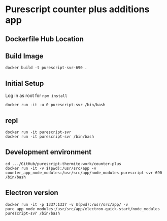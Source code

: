 <h1>Purescript counter plus additions app</h1>

## Dockerfile Hub Location
<!--https://hub.docker.com/r/gyeh/purescript/-->

## Build Image
```
docker build -t purescript-svr-690 .
```

## Initial Setup
Log in as root for ```npm install```
```
docker run -it -u 0 purescript-svr /bin/bash
```

## repl
```
docker run -it purescript-svr
docker run -it purescript-svr /bin/bash
```

## Development environment
```
cd .../GitHub/purescript-thermite-work/counter-plus
docker run -it -v $(pwd):/usr/src/app -v counter_app_node_modules:/usr/src/app/node_modules purescript-svr-690 /bin/bash
```

## Electron version
```
docker run -it -p 1337:1337 -v $(pwd):/usr/src/app/ -v pure_app_node_modules:/usr/src/app/electron-quick-start/node_modules purescript-svr /bin/bash
```
